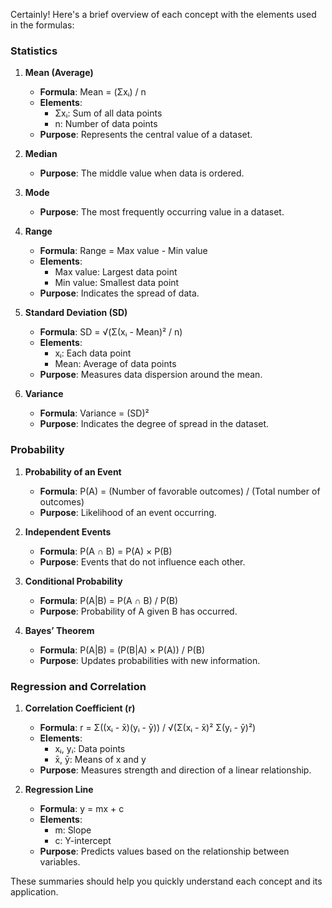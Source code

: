 Certainly! Here's a brief overview of each concept with the elements used in the formulas:

### Statistics

1. **Mean (Average)**
   - **Formula**: Mean = (Σxᵢ) / n
   - **Elements**: 
     - Σxᵢ: Sum of all data points
     - n: Number of data points
   - **Purpose**: Represents the central value of a dataset.

2. **Median**
   - **Purpose**: The middle value when data is ordered.

3. **Mode**
   - **Purpose**: The most frequently occurring value in a dataset.

4. **Range**
   - **Formula**: Range = Max value - Min value
   - **Elements**: 
     - Max value: Largest data point
     - Min value: Smallest data point
   - **Purpose**: Indicates the spread of data.

5. **Standard Deviation (SD)**
   - **Formula**: SD = √(Σ(xᵢ - Mean)² / n)
   - **Elements**: 
     - xᵢ: Each data point
     - Mean: Average of data points
   - **Purpose**: Measures data dispersion around the mean.

6. **Variance**
   - **Formula**: Variance = (SD)²
   - **Purpose**: Indicates the degree of spread in the dataset.

### Probability

1. **Probability of an Event**
   - **Formula**: P(A) = (Number of favorable outcomes) / (Total number of outcomes)
   - **Purpose**: Likelihood of an event occurring.

2. **Independent Events**
   - **Formula**: P(A ∩ B) = P(A) × P(B)
   - **Purpose**: Events that do not influence each other.

3. **Conditional Probability**
   - **Formula**: P(A|B) = P(A ∩ B) / P(B)
   - **Purpose**: Probability of A given B has occurred.

4. **Bayes’ Theorem**
   - **Formula**: P(A|B) = (P(B|A) × P(A)) / P(B)
   - **Purpose**: Updates probabilities with new information.

### Regression and Correlation

1. **Correlation Coefficient (r)**
   - **Formula**: r = Σ((xᵢ - x̄)(yᵢ - ȳ)) / √(Σ(xᵢ - x̄)² Σ(yᵢ - ȳ)²)
   - **Elements**: 
     - xᵢ, yᵢ: Data points
     - x̄, ȳ: Means of x and y
   - **Purpose**: Measures strength and direction of a linear relationship.

2. **Regression Line**
   - **Formula**: y = mx + c
   - **Elements**: 
     - m: Slope
     - c: Y-intercept
   - **Purpose**: Predicts values based on the relationship between variables.

These summaries should help you quickly understand each concept and its application.
